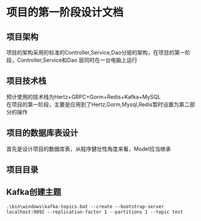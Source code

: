 # 项目的第一阶段设计文档
## 项目架构
项目的架构采用的标准的Controller,Service,Dao分层的架构，在项目的第一阶段，Controller,Service和Dao
层同时在一台电脑上运行


## 项目技术栈
预计使用的技术栈为Hertz+GRPC+Gorm+Redis+Kafka+MySQL\
在项目的第一阶段，主要是应用到了Hertz,Gorm,Mysql,Redis暂时设置为第二部分的操作

## 项目的数据库表设计

首先是设计项目的数据库表，从程序健壮性角度来看，Model应当继承


## 项目目录
## Kafka创建主题
```shell
.\bin\windows\kafka-topics.bat --create --bootstrap-server localhost:9092 --replication-factor 1 --partitions 1 --topic test
```